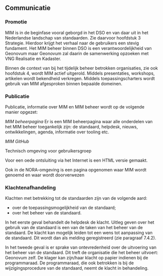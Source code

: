 ##	Communicatie


### Promotie

MIM is in de beginfase vooral geborgd  in het DSO en van daar uit in het Nederlandse landschap van standaarden. Zie daarvoor hoofdstuk 3 Strategie. Hierdoor krijgt het verhaal naar de gebruikers een stevig fundament. Het MIM beheer binnen DSO is een verantwoordelijkheid van Geonovum maar Geonovum zal daarin de samenwerking opzoeken met VNG Realisatie en Kadaster.

Binnen de context van bij het tijdelijk beheer betrokken organisaties, zie ook hoofdstuk 4, wordt MIM actief uitgerold. Middels presentaties, workshops, artikelen wordt bekendheid verkregen. Middels toepassingscharters wordt gebruik van MIM afgesproken binnen bepaalde domeinen.

###	Publicatie

Publicatie, informatie over MIM en MIM beheer wordt op de volgende manier opgezet:

*MIM beheerpagina*
Er is een MIM beheerpagina waar alle onderdelen van het MIM beheer toegankelijk zijn: de standaard, helpdesk, nieuws, ontwikkelingen, agenda, informatie over tooling etc.

*MIM GitHub*

Technisch omgeving voor gebruikersgroep

Voor een oede ontsluiting via het Internet is een HTML versie gemaakt.

Ook in de NORA-omgeving is een pagina opgenomen waar MIM wordt genoemd en waar wordt doorverwezen


###	Klachtenafhandeling

Klachten met betrekking tot de standaarden zijn van de volgende aard:
-	over de toepassingsmogelijkheid van de standaard;
-	over het beheer van de standaard.

In het eerste geval behandelt de helpdesk de klacht. Uitleg geven over het gebruik van de standaard is een van de taken van het beheer van de standaard. De klacht kan mogelijk leiden tot een wens tot aanpassing van de standaard. Dit wordt dan als melding geregistreerd (zie paragraaf 7.4.2). 

In het tweede geval is er sprake van ontevredenheid over de uitvoering van het beheer van de standaard. Dit treft de organisatie die het beheer uitvoert: Geonovum zelf. De klager kan zijn/haar klacht op papier indienen bij de programmaraad. De programmaraad, die ook betrokken is bij de wijzigingsprocedure van de standaard, neemt de klacht in behandeling.
 


